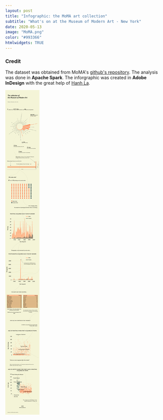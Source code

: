 ```yaml
---
layout: post
title: "Infographic: the MoMA art collection"
subtitle: "What's on at the Museum of Modern Art - New York"
date: 2020-05-13
image: "MoMA.png"
color: "#993366"
htmlwidgets: TRUE
---
```


### Credit
The dataset was obtained from MoMA's [github's repository](https://github.com/MuseumofModernArt/collection). The analysis was done in **Apache Spark**. The inforgraphic was created in **Adobe InDesign** with the great help of [Hanh La](https://www.linkedin.com/in/hanh-la-06886b128/).

![](/assets/images/moma_info.png)



